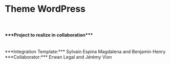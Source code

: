 <h1> Theme WordPress</h1><br/>
<h4>***Project to realize in collaboration***</h4><br/>
***Integration Template:*** Sylvain Espina Magdalena and Benjamin Henry<br/>
***Collaborator:*** Erwan Legal and Jérémy Vion
